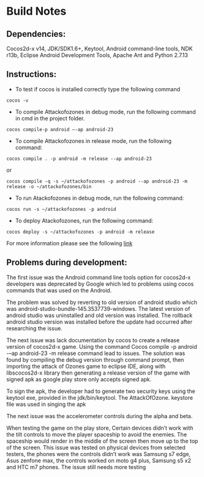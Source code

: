 # Build Notes

## Dependencies: 
Cocos2d-x v14, JDK/SDK1.6+, Keytool, Android command-line tools, NDK r13b, Eclipse Android Development Tools,  Apache Ant and Python 2.7.13

## Instructions:

- To test if cocos is installed correctly type the following command 
```
cocos -v 
```

- To compile Attackofozones in debug mode, run the following command in cmd in the project folder.
```
cocos compile-p android –-ap android-23
```
- To compile  Attackofozones in release mode, run the following command:
```
cocos compile . -p android -m release --ap android-23
```
or 
```
cocos compile -q -s ~/attackofozones -p android --ap android-23 -m release -o ~/attackofozones/bin
```

- To run Atackofozones in debug mode, run the following command:
```
cocos run -s ~/attackofozones -p android

```

- To deploy Atackofozones, run the following command:
```
cocos deploy -s ~/attackofozones -p android -m release
```


For more information please see the following [link](http://cocos2d-x.org/docs/cocos2d-x/en/editors_and_tools/cocosCLTool.html)

## Problems during development:

The first issue was the Android  command line tools option for cocos2d-x developers was deprecated by Google which led to problems using cocos commands that was used on the Android.

The problem was solved by reverting to old version of android studio which was android-studio-bundle-145.3537739-windows. The latest version of android studio was uninstalled and old version was installed.  The rollback android studio version was installed before the update had occurred after researching the issue.

The next issue was lack documentation by cocos to create a release version of cocos2d-x game. Using the command Cocos compile -p android -–ap android-23 -m release command lead to issues.  The solution was found by compiling the debug version through command prompt, then importing the attack of Ozones game to eclipse IDE, along with libscocos2d-x library then generating a release version of the game with signed apk as google play store only accepts signed apk.

To sign the apk, the developer had to generate two security keys using the keytool exe, provided in the jdk/bin/keytool. The AttackOfOzone. keystore file was used in singing the apk

The next issue was the accelerometer controls during the alpha and beta.

When testing the game on the play store, Certain devices didn’t work with the tilt controls to move the player spaceship to avoid the enemies. The spaceship would render in the middle of the screen then move up to the top of the screen.  This issue was tested on physical devices from selected testers, the phones were the controls didn’t work was Samsung s7 edge, Asus zenfone max, the controls worked on moto g4 plus, Samsung s5 x2 and HTC m7 phones. The issue still needs more testing
